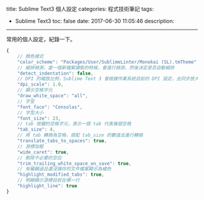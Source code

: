 title: Sublime Text3 個人設定
categories: 程式技術筆記
tags:
  - Sublime Text3
toc: false
date: 2017-06-30 11:05:46
description:
---

常用的個人設定，紀錄一下。<!-- more -->


``` js
{
    // 顏色樣式
    "color_scheme": "Packages/User/SublimeLinter/Monokai (SL).tmTheme",
    // 縮排檢測，當一個新檔案讀取的時候，會進行檢測，然後決定是否自動縮排
    "detect_indentation": false,
    // DPI 的縮放比例，Sublime Text 3 會根據作業系統目前的 DPI 設定，去同步放大/縮小其介面的各個元件，若作業系統的 DPI 調大，則 Sublime Text 3 的所有欄位也會跟著放大，遮住主要的編輯區塊。
    "dpi_scale": 1.0,
    // 顯示空格字元
    "draw_white_space": "all",
    // 字型
    "font_face": "Consolas",
    // 字型大小
    "font_size": 23,
    // tab 按鍵的空格字元，表示一個 tab 代表幾個空格
    "tab_size": 4,
    // 將 tab 轉換為空格，搭配 tab_size 的數值去進行轉換
    "translate_tabs_to_spaces": true,
    // 游標加粗
    "wide_caret": true,
    // 刪除不必要的空白
    "trim_trailing_white_space_on_save": true,
    // 有編輯過且還沒儲存的文件檔案顯示為橘色
    "highlight_modified_tabs": true,
    // 明顯顯示游標目前在哪一行
    "highlight_line": true
}
```
